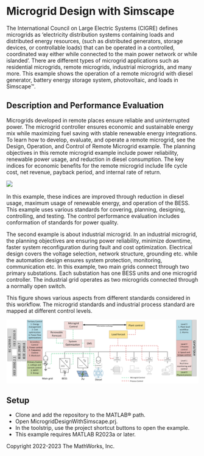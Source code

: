 # Microgrid Design with Simscape
The International Council on Large Electric Systems (CIGRE) defines microgrids as 
‘electricity distribution systems containing loads and distributed energy resources, 
(such as distributed generators, storage devices, or controllable loads) that can be
 operated in a controlled, coordinated way either while connected to the main power 
network or while islanded’.
There are different types of microgrid applications such as residential microgrids, 
remote microgrids, industrial microgrids, and many more. This example shows the 
operation of a remote microgrid with diesel generator, battery energy storage 
system, photovoltaic, and loads in Simscape&trade;.

## Description and Performance Evaluation
Microgrids developed in remote places ensure reliable and uninterrupted power. 
The microgrid controller ensures economic and sustainable energy mix while 
maximizing fuel saving with stable renewable energy integrations. To learn 
how to develop, evaluate, and operate a remote microgrid, see the Design, 
Operation, and Control of Remote Microgrid example.
The planning objectives in this remote microgrid example include power 
reliability, renewable power usage, and reduction in diesel consumption.
 The key indices for economic benefits for the remote microgrid include life
 cycle cost, net revenue, payback period, and internal rate of return. 

![](ScriptData/remotemicrogrid.png)

In this example, these indices are improved through reduction in diesel
 usage, maximum usage of renewable energy, and operation of the BESS.
 This example uses various standards for covering, planning, designing,
 controlling, and testing. The control performance evaluation includes 
conformation of standards for power quality.


The second example is about industrial microgrid. In an industrial microgrid, 
the planning objectives are ensuring power reliability, minimize downtime, 
faster system reconfiguration during fault and cost optimization. Electrical 
design covers the voltage selection, network structure, grounding etc. while 
the automation design ensures system protection, monitoring, communication etc. 
In this example, two main grids connect through two primary substations. Each 
substation has one BESS units and one microgrid controller. The industrial grid
 operates as two microgrids connected through a normally open switch. 

This figure shows various aspects from different standards considered in this workflow. 
The microgrid standards and industrial process standard are mapped at different control levels.

![](ScriptData/IndustrialMicrogrid.png)

## Setup
* Clone and add the repository to the MATLAB&reg; path.
* Open MicrogridDesignWithSimscape.prj.
* In the toolstrip, use the project shortcut buttons to open the example.
* This example requires MATLAB R2023a or later.

Copyright 2022-2023 The MathWorks, Inc.

